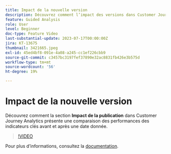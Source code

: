 ```yaml
---
title: Impact de la nouvelle version
description: Découvrez comment l’impact des versions dans Customer Journey Analytics permet de comparer les performances des indicateurs clés avant et après une date donnée.
feature: Guided Analysis
role: User
level: Beginner
doc-type: Feature Video
last-substantial-update: 2023-07-17T00:00:00Z
jira: KT-13675
thumbnail: 3421665.jpeg
exl-id: 45ed4bf8-091e-4a08-a245-cc1ef226cbb9
source-git-commit: c3457bc3197fef37890e32ac8831fb426e3b575d
workflow-type: tm+mt
source-wordcount: '56'
ht-degree: 19%

---
```


# Impact de la nouvelle version

Découvrez comment la section **Impact de la publication** dans Customer Journey Analytics présente une comparaison des performances des indicateurs clés avant et après une date donnée.

>[!VIDEO](https://video.tv.adobe.com/v/3423448/?learn=on&captions=fre_fr)

Pour plus dʼinformations, consultez la [documentation](https://experienceleague.adobe.com/docs/analytics-platform/using/guided-analysis/impact/release.html?lang=fr).
